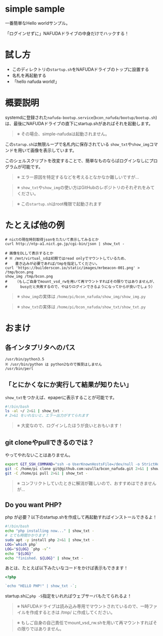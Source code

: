 simple sample
=============

一番簡単なHello worldサンプル。

「ログインせずに」NAFUDAドライブの中身だけでハックする！

# 試し方

- このディレクトリの`startup.sh`をNAFUDAドライブのトップに設置する
- 名札を再起動する
- 「hello nafuda world!」


# 概要説明

systemdに登録された`nafuda-bootup.service`(`bcon_nafuda/bootup/bootup.sh`)は、最後にNAFUDAドライブの直下にstartup.shがあればそれを起動します。

> ※ その場合、simple-nafudaは起動されません。

この`starup.sh`は無限ループで名札内に保存されている `show_txt`や`show_img`コマンドを用いて画像を表示しています。

このシェルスクリプトを改変することで、簡単なものならばログインなしにプログラムが可能です。

> ※ エラー原因を特定するなどを考えるとなかなか難しいですが…

> ※ `show_txt`や`show_img`の使い方はGitHubのレポジトリのそれぞれをみてください。

> ※ この`startup.sh`はroot権限で起動されます


# たとえば他の例

```
# nictの現在時刻取得jsonをたたいて表示してみるとか
curl http://ntp-a1.nict.go.jp/cgi-bin/json | show_txt -

# 画像をDLして表示するとか
# ※ /mnt/virtual_sdは初期ではread onlyでマウントしているため、
# 　 書き込みが必要であれば/tmpを指定してください。
curl 'https://builderscon.io/static/images/mrbeacon-001.png' > /tmp/bcon.png
show_img /tmp/bcon.png
# 　 （もしご自身でmount_vsd_rwを用いて再マウントすればその限りではありませんが、
# 　　　busyだと失敗するので、やはりログインできるようになってからが良いでしょう）
```

> ※ `show_img`の実体は `/home/pi/bcon_nafuda/show_img/show_img.py`

> ※ `show_txt`の実体は `/home/pi/bcon_nafuda/show_txt/show_txt.py`

# おまけ

## 各インタプリタへのパス

```
/usr/bin/python3.5
※ /usr/bin/python は python2なので推奨はしません
/usr/bin/perl
```

## 「とにかくなにか実行して結果が知りたい」

`show_txt`をつかえば、epaperに表示することが可能です。

```bash
#!/bin/bash
ls -al ~/ 2>&1 | show_txt -
# 2>&1 をいれないと、エラー出力がすてられます
```

> ※ 大変なので、ログインしたほうが良いとおもいます！


## git cloneやpullできるのでは？

やってやれないことはありません。

```bash
export GIT_SSH_COMMAND="ssh -o UserKnownHostsFile=/dev/null -o StrictHostKeyChecking=no"
git -C /home/pi clone git@github.com:uzulla/bcon_nafuda.git 2>&1 | show_txt -
git -C /home/pi pull 2>&1 | show_txt -
```

> ※ コンフリクトしていたときに解消が難しいので、おすすめはできませんが…

## Do you want PHP?

php が必要？以下のstartup.shを作成して再起動すればインストールできるよ！

```bash
#!/bin/bash
echo "php installing now..." | show_txt -
# とても時間かかります！
sudo apt -y install php 2>&1 | show_txt -
LOG=`which php`
LOG="${LOG} `php -v`"
echo "${LOG}"
echo "finished. ${LOG}" | show_txt -
```


あとは、たとえば以下みたいなコードをかけば表示もできます！

```php
<?php

`echo "HELLO PHP!" | show_txt -`;
```

startup.shに`php -S`指定をいれればウェブサーバもたてられるよ！

> ※ NAFUDAドライブは読み込み専用でマウントされているので、一時ファイルを作成するときは /tmp/ に作成してください。

> ※ もしご自身の自己責任でmount_vsd_rw.shを用いて再マウントすればその限りではありません。
